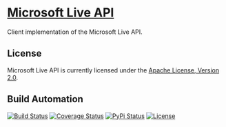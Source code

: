 # [Microsoft Live API](http://live-api.hive.pt)

Client implementation of the Microsoft Live API.

## License

Microsoft Live API is currently licensed under the [Apache License, Version 2.0](http://www.apache.org/licenses/).

## Build Automation

[![Build Status](https://travis-ci.org/hivesolutions/live_api.svg?branch=master)](https://travis-ci.org/hivesolutions/live_api)
[![Coverage Status](https://coveralls.io/repos/hivesolutions/live_api/badge.svg?branch=master)](https://coveralls.io/r/hivesolutions/live_api?branch=master)
[![PyPi Status](https://img.shields.io/pypi/v/live_api.svg)](https://pypi.python.org/pypi/live_api)
[![License](http://img.shields.io/badge/license-Apache%202.0-blue.svg)](http://www.apache.org/licenses/)
